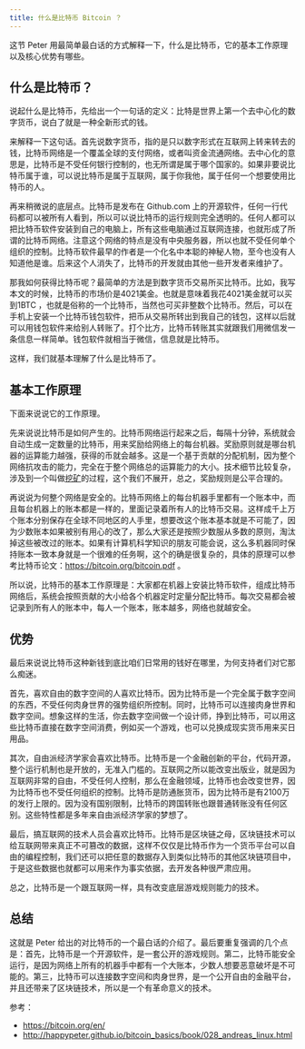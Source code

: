 ```yaml
---
title: 什么是比特币 Bitcoin ？
---
```


这节 Peter 用最简单最白话的方式解释一下，什么是比特币，它的基本工作原理以及核心优势有哪些。

## 什么是比特币？

说起什么是比特币，先给出一个一句话的定义：比特是世界上第一个去中心化的数字货币，说白了就是一种全新形式的钱。

来解释一下这句话。首先说数字货币，指的是只以数字形式在互联网上转来转去的钱，比特币网络是一个覆盖全球的支付网络，或者叫资金流通网络。去中心化的意思是，比特币是不受任何银行控制的，也无所谓是属于哪个国家的。如果非要说比特币属于谁，可以说比特币是属于互联网，属于你我他，属于任何一个想要使用比特币的人。

再来稍微说的底层点。比特币是发布在 Github.com 上的开源软件，任何一行代码都可以被所有人看到，所以可以说比特币的运行规则完全透明的。任何人都可以把比特币软件安装到自己的电脑上，所有这些电脑通过互联网连接，也就形成了所谓的比特币网络。注意这个网络的特点是没有中央服务器，所以也就不受任何单个组织的控制。比特币软件最早的作者是一个化名中本聪的神秘人物，至今也没有人知道他是谁。后来这个人消失了，比特币的开发就由其他一些开发者来维护了。

那我如何获得比特币呢？最简单的方法是到数字货币交易所买比特币。比如，我写本文的时候，比特币的市场价是4021美金。也就是意味着我花4021美金就可以买到1BTC ，也就是俗称的一个比特币，当然也可买非整数个比特币。然后，可以在手机上安装一个比特币钱包软件，把币从交易所转出到我自己的钱包，这样以后就可以用钱包软件来给别人转账了。打个比方，比特币转账其实就跟我们用微信发一条信息一样简单。钱包软件就相当于微信，信息就是比特币。

这样，我们就基本理解了什么是比特币了。

## 基本工作原理

下面来说说它的工作原理。

先来说说比特币是如何产生的。比特币网络运行起来之后，每隔十分钟，系统就会自动生成一定数量的比特币，用来奖励给网络上的每台机器。奖励原则就是哪台机器的运算能力越强，获得的币就会越多。这是一个基于贡献的分配机制，因为整个网络抗攻击的能力，完全在于整个网络总的运算能力的大小。技术细节比较复杂，涉及到一个叫做[挖矿](mining)的过程，这个我们不展开，总之，奖励规则是公平合理的。

再说说为何整个网络是安全的。比特币网络上的每台机器手里都有一个账本中，而且每台机器上的账本都是一样的，里面记录着所有人的比特币交易。这样成千上万个账本分别保存在全球不同地区的人手里，想要改这个账本基本就是不可能了，因为少数账本如果被别有用心的改了，那么大家还是按照少数服从多数的原则，淘汰掉这些被改过的账本。如果有计算机科学知识的朋友可能会说，这么多机器同时保持账本一致本身就是一个很难的任务啊，这个的确是很复杂的，具体的原理可以参考比特币论文：https://bitcoin.org/bitcoin.pdf 。

所以说，比特币的基本工作原理是：大家都在机器上安装比特币软件，组成比特币网络后，系统会按照贡献的大小给各个机器定时定量分配比特币。每次交易都会被记录到所有人的账本中，每人一个账本，账本越多，网络也就越安全。

## 优势

最后来说说比特币这种新钱到底比咱们日常用的钱好在哪里，为何支持者们对它那么痴迷。

首先，喜欢自由的数字空间的人喜欢比特币。因为比特币是一个完全属于数字空间的东西，不受任何肉身世界的强势组织所控制。同时，比特币可以连接肉身世界和数字空间。想象这样的生活，你去数字空间做一个设计师，挣到比特币，可以用这些比特币直接在数字空间消费，例如买一个游戏，也可以兑换成现实货币用来买日用品。

其次，自由派经济学家会喜欢比特币。比特币是一个金融创新的平台，代码开源，整个运行机制也是开放的，无准入门槛的。互联网之所以能改变出版业，就是因为互联网非常的自由，不受任何人控制，那么在金融领域，比特币也会改变世界，因为比特币也不受任何组织的控制。比特币是防通胀货币，因为比特币是有2100万的发行上限的。因为没有国别限制，比特币的跨国转账也跟普通转账没有任何区别。这些特性都是多年来自由派经济学家的梦想了。

最后，搞互联网的技术人员会喜欢比特币。比特币是区块链之母，区块链技术可以给互联网带来真正不可篡改的数据，这样不仅仅是比特币作为一个货币平台可以自由的编程控制，我们还可以把任意的数据存入到类似比特币的其他区块链项目中，于是这些数据也就都可以用来作为事实依据，去开发各种很严肃应用。

总之，比特币是一个跟互联网一样，具有改变底层游戏规则能力的技术。

## 总结

这就是 Peter 给出的对比特币的一个最白话的介绍了。最后要重复强调的几个点是：首先，比特币是一个开源软件，是一套公开的游戏规则。第二，比特币能安全运行，是因为网络上所有的机器手中都有一个大账本，少数人想要恶意破坏是不可能的。第三，比特币可以连接数字空间和肉身世界，是一个公开自由的金融平台，并且还带来了区块链技术，所以是一个有革命意义的技术。

参考：

- https://bitcoin.org/en/
- http://happypeter.github.io/bitcoin_basics/book/028_andreas_linux.html

